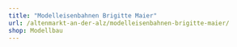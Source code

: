```yaml
---
title: "Modelleisenbahnen Brigitte Maier"
url: /altenmarkt-an-der-alz/modelleisenbahnen-brigitte-maier/
shop: Modellbau
---
```

